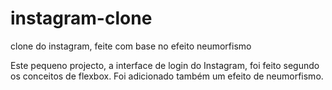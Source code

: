# instagram-clone
clone do instagram, feite com base no efeito neumorfismo

Este pequeno projecto, a interface de login do Instagram, foi feito segundo os conceitos de flexbox.
Foi adicionado também um efeito de neumorfismo.


